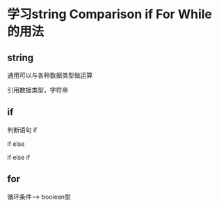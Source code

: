 # 学习string Comparison if For While 的用法
## string 
通用可以与各种数据类型做运算

引用数据类型，字符串

## if 
判断语句
if

if else

if  else if
## for

循环条件--> boolean型
